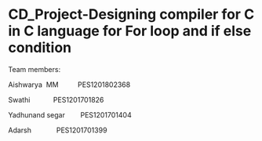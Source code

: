 # CD_Project-Designing compiler for C in C language for For loop and if else condition

Team members:

Aishwarya  MM          PES1201802368

Swathi                 PES1201701826 

Yadhunand segar        PES1201701404

Adarsh                 PES1201701399

